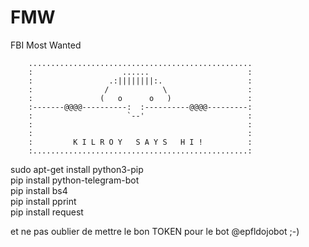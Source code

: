 FMW
===

FBI Most Wanted

```
    ..................................................
    :                    ......                      :
    :                 .:||||||||:.                   :
    :                /            \                  :
    :               (   o      o   )                 :
    :-------@@@@----------:  :----------@@@@---------:
    :                     `--'                       :
    :                                                :
    :                                                :
    :         K I L R O Y   S A Y S   H I !          :
    :................................................:
```
sudo apt-get install python3-pip<br>
pip install python-telegram-bot<br>
pip install bs4<br>
pip install pprint<br>
pip install request<br>

et ne pas oublier de mettre le bon TOKEN pour le bot @epfldojobot ;-)

